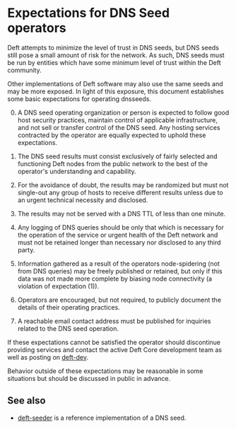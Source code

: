 Expectations for DNS Seed operators
====================================

Deft attempts to minimize the level of trust in DNS seeds,
but DNS seeds still pose a small amount of risk for the network.
As such, DNS seeds must be run by entities which have some minimum
level of trust within the Deft community.

Other implementations of Deft software may also use the same
seeds and may be more exposed. In light of this exposure, this
document establishes some basic expectations for operating dnsseeds.

0. A DNS seed operating organization or person is expected to follow good
host security practices, maintain control of applicable infrastructure,
and not sell or transfer control of the DNS seed. Any hosting services
contracted by the operator are equally expected to uphold these expectations.

1. The DNS seed results must consist exclusively of fairly selected and
functioning Deft nodes from the public network to the best of the
operator's understanding and capability.

2. For the avoidance of doubt, the results may be randomized but must not
single-out any group of hosts to receive different results unless due to an
urgent technical necessity and disclosed.

3. The results may not be served with a DNS TTL of less than one minute.

4. Any logging of DNS queries should be only that which is necessary
for the operation of the service or urgent health of the Deft
network and must not be retained longer than necessary nor disclosed
to any third party.

5. Information gathered as a result of the operators node-spidering
(not from DNS queries) may be freely published or retained, but only
if this data was not made more complete by biasing node connectivity
(a violation of expectation (1)).

6. Operators are encouraged, but not required, to publicly document the
details of their operating practices.

7. A reachable email contact address must be published for inquiries
related to the DNS seed operation.

If these expectations cannot be satisfied the operator should
discontinue providing services and contact the active Deft
Core development team as well as posting on
[deft-dev](https://groups.google.com/forum/#!forum/deft-dev).

Behavior outside of these expectations may be reasonable in some
situations but should be discussed in public in advance.

See also
----------
- [deft-seeder](https://github.com/pooler/deft-seeder) is a reference implementation of a DNS seed.

